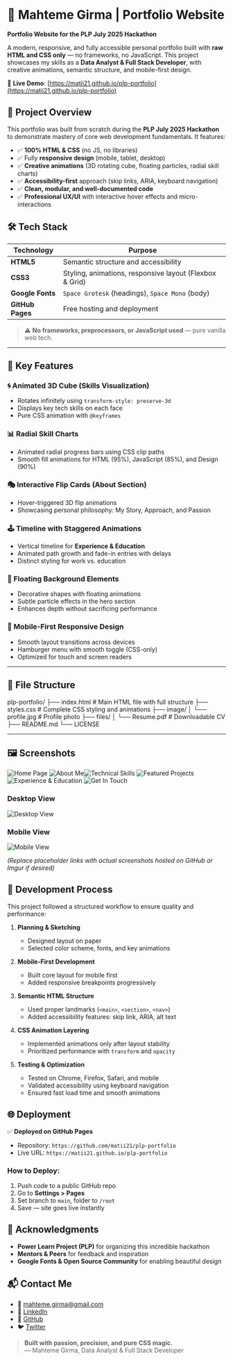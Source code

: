 # 🚀 Mahteme Girma | Portfolio Website  
**Portfolio Website  for the PLP July 2025 Hackathon**

A modern, responsive, and fully accessible personal portfolio built with **raw HTML and CSS only** — no frameworks, no JavaScript. This project showcases my skills as a **Data Analyst & Full Stack Developer**, with creative animations, semantic structure, and mobile-first design.

🔗 **Live Demo**: [https://matii21.github.io/plp-portfolio](https://matii21.github.io/plp-portfolio)

## 🎯 Project Overview

This portfolio was built from scratch during the **PLP July 2025 Hackathon** to demonstrate mastery of core web development fundamentals. It features:

- ✅ **100% HTML & CSS** (no JS, no libraries)
- ✅ Fully **responsive design** (mobile, tablet, desktop)
- ✅ **Creative animations** (3D rotating cube, floating particles, radial skill charts)
- ✅ **Accessibility-first** approach (skip links, ARIA, keyboard navigation)
- ✅ **Clean, modular, and well-documented code**
- ✅ **Professional UX/UI** with interactive hover effects and micro-interactions

## 🛠️ Tech Stack

| Technology | Purpose |
|----------|--------|
| **HTML5** | Semantic structure and accessibility |
| **CSS3** | Styling, animations, responsive layout (Flexbox & Grid) |
| **Google Fonts** | `Space Grotesk` (headings), `Space Mono` (body) |
| **GitHub Pages** | Free hosting and deployment |

> ⚠️ **No frameworks, preprocessors, or JavaScript used** — pure vanilla web tech.

---

## 🌟 Key Features

### 🌀 Animated 3D Cube (Skills Visualization)
- Rotates infinitely using `transform-style: preserve-3d`
- Displays key tech skills on each face
- Pure CSS animation with `@keyframes`

### 📊 Radial Skill Charts
- Animated radial progress bars using CSS clip paths
- Smooth fill animations for HTML (95%), JavaScript (85%), and Design (90%)

### 🎭 Interactive Flip Cards (About Section)
- Hover-triggered 3D flip animations
- Showcasing personal philosophy: My Story, Approach, and Passion

### 🕹️ Timeline with Staggered Animations
- Vertical timeline for **Experience & Education**
- Animated path growth and fade-in entries with delays
- Distinct styling for work vs. education

### 🎨 Floating Background Elements
- Decorative shapes with floating animations
- Subtle particle effects in the hero section
- Enhances depth without sacrificing performance

### 📱 Mobile-First Responsive Design
- Smooth layout transitions across devices
- Hamburger menu with smooth toggle (CSS-only)
- Optimized for touch and screen readers

---

## 📂 File Structure
plp-portfolio/
├── index.html # Main HTML file with full structure
├── styles.css  # Complete CSS styling and animations
├── image/
│   └── profile.jpg   # Profile photo
├── files/
│   └── Resume.pdf  # Downloadable CV
├── README.md
└── LICENSE

---

## 🖼️ Screenshots
![Home Page](</image/HomePage.png>) ![About Me](/image/About%20Me.png)![Technical Skills](</image/Technical Skills.png>) ![Featured Projects](</image/Featured Projects.png>) ![Experience & Education](</image/Experience & Education.png>) ![Get In Touch](</image/Get In Touch.png>)

### Desktop View
![Desktop View](https://via.placeholder.com/1200x800/1e293b/f8fafc?text=Portfolio+Desktop+View)

### Mobile View
![Mobile View](https://via.placeholder.com/400x800/1e293b/f8fafc?text=Portfolio+Mobile+View)

*(Replace placeholder links with actual screenshots hosted on GitHub or Imgur if desired)*

## 🚀 Development Process

This project followed a structured workflow to ensure quality and performance:

1. **Planning & Sketching**  
   - Designed layout on paper
   - Selected color scheme, fonts, and key animations

2. **Mobile-First Development**  
   - Built core layout for mobile first
   - Added responsive breakpoints progressively

3. **Semantic HTML Structure**  
   - Used proper landmarks (`<main>`, `<section>`, `<nav>`)
   - Added accessibility features: skip link, ARIA, alt text

4. **CSS Animation Layering**  
   - Implemented animations only after layout stability
   - Prioritized performance with `transform` and `opacity`

5. **Testing & Optimization**  
   - Tested on Chrome, Firefox, Safari, and mobile
   - Validated accessibility using keyboard navigation
   - Ensured fast load time and smooth animations

## 🌐 Deployment

✅ **Deployed on GitHub Pages**  
- Repository: `https://github.com/matii21/plp-portfolio`  
- Live URL: `https://matii21.github.io/plp-portfolio`

### How to Deploy:
1. Push code to a public GitHub repo
2. Go to **Settings > Pages**
3. Set branch to `main`, folder to `/root`
4. Save — site goes live instantly


## 🙌 Acknowledgments

- **Power Learn Project (PLP)** for organizing this incredible hackathon
- **Mentors & Peers** for feedback and inspiration
- **Google Fonts & Open Source Community** for enabling beautiful design


## 📬 Contact Me

- 📧 [mahteme.girma@gmail.com](mailto:mahteme.girma@gmail.com)
- 🔗 [LinkedIn](https://www.linkedin.com/in/mahteme-girma-71bba7107/)
- 🐙 [GitHub](https://github.com/matii21)
- 🐦 [Twitter](https://twitter.com/mahtemegirma)


> **Built with passion, precision, and pure CSS magic.**  
> — Mahteme Girma, Data Analyst & Full Stack Developer




